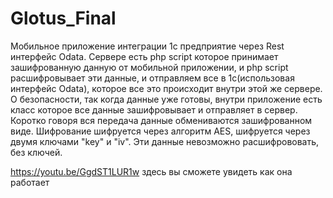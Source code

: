 # Glotus_Final
Мобильное приложение интеграции 1с предприятие через Rest интерфейс Odata. Cервере есть php script которое принимает зашифрованную данную от мобильной приложении, и php script расшифровывает эти данные, и отправляем все в 1с(использовая интерфейс Odata), 
которое все это происходит внутри этой же сервере.
О безопасности, так когда данные уже готовы, внутри приложение есть класс которое все данные зашифровывает и отправляет в сервер.
Коротко говоря вся передача данные обмениваются зашифрованном виде.
Шифрование шифруется через алгоритм AES, шифруется через двумя ключами "key" и "iv". Эти данные невозможно расшифрововать, без ключей. 

https://youtu.be/GgdST1LUR1w здесь вы сможете увидеть как она работает
